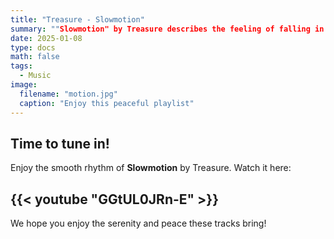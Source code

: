 ```yaml
---
title: "Treasure - Slowmotion"
summary: ""Slowmotion" by Treasure describes the feeling of falling in love that makes time seem to slow down. The lyrics reflect the desire to enjoy every moment with the people you love."
date: 2025-01-08
type: docs
math: false
tags:
  - Music
image:
  filename: "motion.jpg"
  caption: "Enjoy this peaceful playlist"
---
```


## Time to tune in!

Enjoy the smooth rhythm of **Slowmotion** by Treasure. Watch it here:

## {{< youtube "GGtUL0JRn-E" >}}

We hope you enjoy the serenity and peace these tracks bring!
